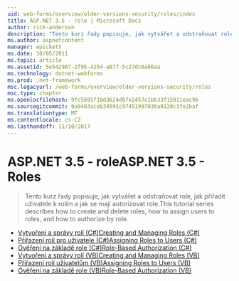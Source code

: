 ```yaml
---
uid: web-forms/overview/older-versions-security/roles/index
title: ASP.NET 3.5 - role | Microsoft Docs
author: rick-anderson
description: "Tento kurz řady popisuje, jak vytvářet a odstraňovat role, jak přiřadit uživatele k rolím a jak se mají autorizovat role."
ms.author: aspnetcontent
manager: wpickett
ms.date: 10/05/2011
ms.topic: article
ms.assetid: 5e542987-2f95-4254-a87f-5c27dc0a66aa
ms.technology: dotnet-webforms
ms.prod: .net-framework
msc.legacyurl: /web-forms/overview/older-versions-security/roles
msc.type: chapter
ms.openlocfilehash: 9fc5695f18d3624d07e2457c1bb33f15911eac96
ms.sourcegitcommit: 9a9483aceb34591c97451997036a9120c3fe2baf
ms.translationtype: MT
ms.contentlocale: cs-CZ
ms.lasthandoff: 11/10/2017
---
```

<a name="aspnet-35---roles"></a><span data-ttu-id="a3171-103">ASP.NET 3.5 - role</span><span class="sxs-lookup"><span data-stu-id="a3171-103">ASP.NET 3.5 - Roles</span></span>
====================
> <span data-ttu-id="a3171-104">Tento kurz řady popisuje, jak vytvářet a odstraňovat role, jak přiřadit uživatele k rolím a jak se mají autorizovat role.</span><span class="sxs-lookup"><span data-stu-id="a3171-104">This tutorial series describes how to create and delete roles, how to assign users to roles, and how to authorize by role.</span></span>


- [<span data-ttu-id="a3171-105">Vytvoření a správy rolí (C#)</span><span class="sxs-lookup"><span data-stu-id="a3171-105">Creating and Managing Roles (C#)</span></span>](creating-and-managing-roles-cs.md)
- [<span data-ttu-id="a3171-106">Přiřazení rolí pro uživatele (C#)</span><span class="sxs-lookup"><span data-stu-id="a3171-106">Assigning Roles to Users (C#)</span></span>](assigning-roles-to-users-cs.md)
- [<span data-ttu-id="a3171-107">Ověření na základě role (C#)</span><span class="sxs-lookup"><span data-stu-id="a3171-107">Role-Based Authorization (C#)</span></span>](role-based-authorization-cs.md)
- [<span data-ttu-id="a3171-108">Vytvoření a správy rolí (VB)</span><span class="sxs-lookup"><span data-stu-id="a3171-108">Creating and Managing Roles (VB)</span></span>](creating-and-managing-roles-vb.md)
- [<span data-ttu-id="a3171-109">Přiřazení rolí uživatelům (VB)</span><span class="sxs-lookup"><span data-stu-id="a3171-109">Assigning Roles to Users (VB)</span></span>](assigning-roles-to-users-vb.md)
- [<span data-ttu-id="a3171-110">Ověření na základě role (VB)</span><span class="sxs-lookup"><span data-stu-id="a3171-110">Role-Based Authorization (VB)</span></span>](role-based-authorization-vb.md)
